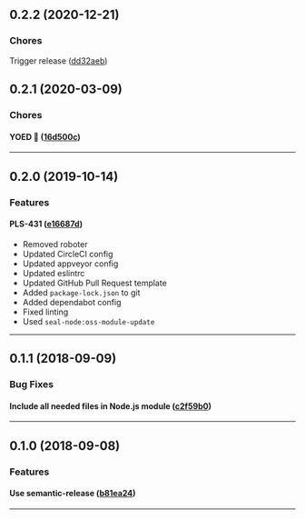 ## 0.2.2 (2020-12-21)

### Chores


Trigger release ([dd32aeb](https://github.com/sealsystems/node-setenv/commit/dd32aeb))

## 0.2.1 (2020-03-09)

### Chores


#### YOED :tada: ([16d500c](https://github.com/sealsystems/node-setenv/commit/16d500c))



---

## 0.2.0 (2019-10-14)

### Features


#### PLS-431 ([e16687d](https://github.com/sealsystems/node-setenv/commit/e16687d))

- Removed roboter
 - Updated CircleCI config
 - Updated appveyor config
 - Updated eslintrc
 - Updated GitHub Pull Request template
 - Added `package-lock.json` to git
 - Added dependabot config
 - Fixed linting
 - Used `seal-node:oss-module-update`


---

## 0.1.1 (2018-09-09)

### Bug Fixes


#### Include all needed files in Node.js module ([c2f59b0](https://github.com/sealsystems/node-setenv/commit/c2f59b0))



---

## 0.1.0 (2018-09-08)

### Features


#### Use semantic-release ([b81ea24](https://github.com/sealsystems/node-setenv/commit/b81ea24))



---
